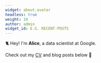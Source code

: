 ```yaml
---
widget: about.avatar
headless: true
weight: 10
author: admin
widget_id: E.G. RECENT-POSTS
---
```


🐈 Hey! I'm **Alice**, a data scientist at Google.

Check out my [CV](/about/) and blog posts below 🌈
